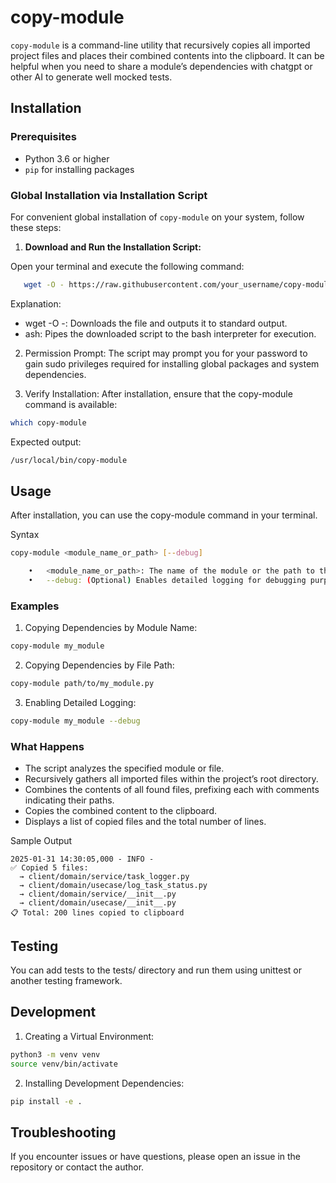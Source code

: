 
# copy-module

`copy-module` is a command-line utility that recursively copies all imported project files and places their combined contents into the clipboard.
It can be helpful when you need to share a module’s dependencies with chatgpt or other AI to generate well mocked tests.

## Installation

### Prerequisites

- Python 3.6 or higher
- `pip` for installing packages

### Global Installation via Installation Script

For convenient global installation of `copy-module` on your system, follow these steps:

1. **Download and Run the Installation Script:**

Open your terminal and execute the following command:

```bash
   wget -O - https://raw.githubusercontent.com/your_username/copy-module/main/install.sh | bash
````
Explanation:
- wget -O -: Downloads the file and outputs it to standard output.
- ash: Pipes the downloaded script to the bash interpreter for execution.
2. Permission Prompt:
The script may prompt you for your password to gain sudo privileges required for installing global packages and system dependencies.

3. Verify Installation:
After installation, ensure that the copy-module command is available:

```bash
which copy-module
```

Expected output:

```bash
/usr/local/bin/copy-module
```

## Usage

After installation, you can use the copy-module command in your terminal.

Syntax

```bash
copy-module <module_name_or_path> [--debug]

	•	<module_name_or_path>: The name of the module or the path to the Python file whose dependencies you want to copy.
	•	--debug: (Optional) Enables detailed logging for debugging purposes.
```

### Examples

1. Copying Dependencies by Module Name:

```bash
copy-module my_module
```

2.	Copying Dependencies by File Path:

```bash
copy-module path/to/my_module.py
```

3.	Enabling Detailed Logging:

```bash
copy-module my_module --debug
```


### What Happens
- The script analyzes the specified module or file.
- Recursively gathers all imported files within the project’s root directory.
- Combines the contents of all found files, prefixing each with comments indicating their paths.
- Copies the combined content to the clipboard.
- Displays a list of copied files and the total number of lines.

Sample Output

```
2025-01-31 14:30:05,000 - INFO - 
✅ Copied 5 files:
  → client/domain/service/task_logger.py
  → client/domain/usecase/log_task_status.py
  → client/domain/service/__init__.py
  → client/domain/usecase/__init__.py
📋 Total: 200 lines copied to clipboard
```

## Testing

You can add tests to the tests/ directory and run them using unittest or another testing framework.

## Development
1.	Creating a Virtual Environment:

```bash
python3 -m venv venv
source venv/bin/activate
```
2.	Installing Development Dependencies:
```bash
pip install -e .
```


## Troubleshooting

If you encounter issues or have questions, please open an issue in the repository or contact the author.
